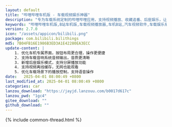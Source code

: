 ```yaml
---
layout: default
title: "哔哩哔哩车机版 - 车载视频娱乐神器"
description: "专为车载系统定制的哔哩哔哩应用，支持视频播放、收藏追番、后座娱乐，让车内时光更加精彩"
keywords: "哔哩哔哩车机版,B站车机版,车载视频播放器,车机B站,汽车视频软件,车载娱乐系统"
version: 2.7.0
icon: "/assets/appicon/bilibili.png"
package: com.bilibili.bilithings
md5: 7B04FB16E1986B3ED3A1E42280EA3ECC
update-content: |
    1. 优化车机专属界面，按钮布局更合理，操作更便捷
    2. 支持车载音响系统音频输出，音质更清晰
    3. 新增后座娱乐模式，支持分屏播放功能
    4. 支持视频离线缓存，无网也能观看
    5. 优化车载场景下的播放控制，支持语音操作
date:   2025-04-01 08:00:49 +0800
last_modified_at: 2025-04-01 08:00:49 +0800
categories: car
lanzou_download: "https://jayjd.lanzouu.com/b0017d617c"
lanzou_pwd: "1gc4"
gitee_download: ""
github_download: ""
---
```

{% include common-thread.html %}